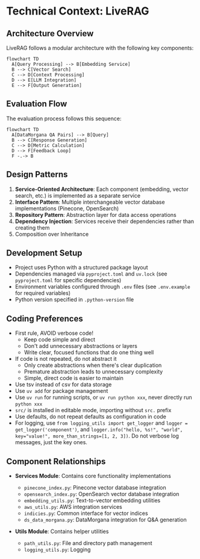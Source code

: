 # Technical Context: LiveRAG

## Architecture Overview

LiveRAG follows a modular architecture with the following key components:

```mermaid
flowchart TD
  A[Query Processing] --> B[Embedding Service]
  B --> C[Vector Search]
  C --> D[Context Processing]
  D --> E[LLM Integration]
  E --> F[Output Generation]
```

## Evaluation Flow

The evaluation process follows this sequence:

```mermaid
flowchart TD
  A[DataMorgana QA Pairs] --> B[Query]
  B --> C[Response Generation]
  C --> D[Metric Calculation]
  D --> F[Feedback Loop]
  F -.-> B
```

## Design Patterns

1. **Service-Oriented Architecture**: Each component (embedding, vector search, etc.) is implemented as a separate service
2. **Interface Pattern**: Multiple interchangeable vector database implementations (Pinecone, OpenSearch)
3. **Repository Pattern**: Abstraction layer for data access operations
4. **Dependency Injection**: Services receive their dependencies rather than creating them
5. Composition over Inheritance

## Development Setup

- Project uses Python with a structured package layout
- Dependencies managed via `pyproject.toml` and `uv.lock` (see `pyproject.toml` for specific dependencies)
- Environment variables configured through `.env` files (see `.env.example` for required variables)
- Python version specified in `.python-version` file

## Coding Preferences

- First rule, AVOID verbose code!
  - Keep code simple and direct
  - Don't add unnecessary abstractions or layers
  - Write clear, focused functions that do one thing well
- If code is not repeated, do not abstract it
  - Only create abstractions when there's clear duplication
  - Premature abstraction leads to unnecessary complexity
  - Simple, direct code is easier to maintain
- Use tsv instead of csv for data storage
- Use `uv add` for package management
- Use `uv run` for running scripts, or `uv run python xxx`, never directly run `python xxx`
- `src/` is installed in editable mode, importing without `src.` prefix
- Use defaults, do not repeat defaults as configuration in code
- For logging, use `from logging_utils import get_logger` and `logger = get_logger('component')`, and `logger.info("hello, %s!", "world", key="value!", more_than_strings=[1, 2, 3])`. Do not verbose log messages, just the key ones.

## Component Relationships

- **Services Module**: Contains core functionality implementations
  - `pinecone_index.py`: Pinecone vector database integration
  - `opensearch_index.py`: OpenSearch vector database integration
  - `embedding_utils.py`: Text-to-vector embedding utilities
  - `aws_utils.py`: AWS integration services
  - `indicies.py`: Common interface for vector indices
  - `ds_data_morgana.py`: DataMorgana integration for Q&A generation

- **Utils Module**: Contains helper utilities
  - `path_utils.py`: File and directory path management
  - `logging_utils.py`: Logging